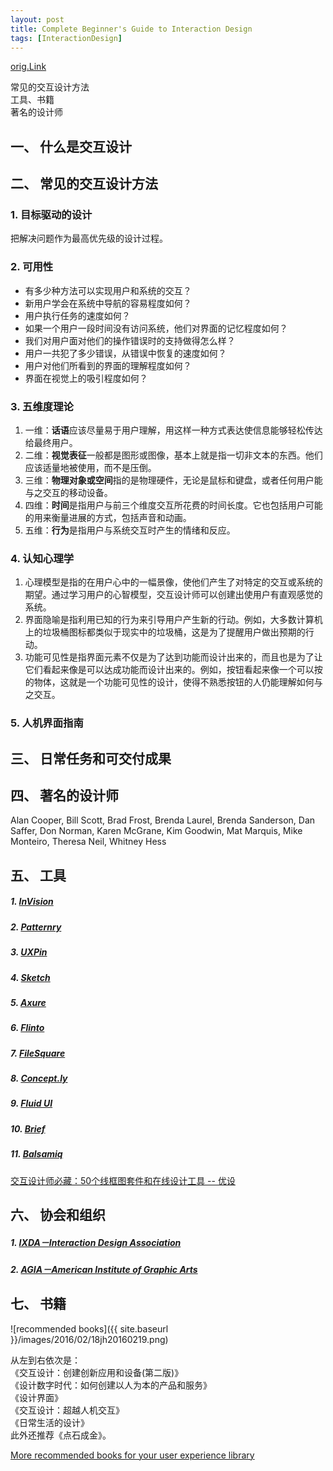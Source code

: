 ```yaml
---
layout: post
title: Complete Beginner's Guide to Interaction Design
tags: [InteractionDesign]
---
```


[orig.Link](http://www.uisdc.com/head-first-interaction-design)

<p class="excerpt">
常见的交互设计方法<br>
工具、书籍<br>
著名的设计师<br>
</p>

<!--more-->


一、 什么是交互设计
------



二、 常见的交互设计方法
------

### 1. 目标驱动的设计
把解决问题作为最高优先级的设计过程。


### 2. 可用性

* 有多少种方法可以实现用户和系统的交互？
* 新用户学会在系统中导航的容易程度如何？
* 用户执行任务的速度如何？
* 如果一个用户一段时间没有访问系统，他们对界面的记忆程度如何？
* 我们对用户面对他们的操作错误时的支持做得怎么样？
* 用户一共犯了多少错误，从错误中恢复的速度如何？
* 用户对他们所看到的界面的理解程度如何？
* 界面在视觉上的吸引程度如何？


### 3. 五维度理论
1. 一维：**话语**应该尽量易于用户理解，用这样一种方式表达使信息能够轻松传达给最终用户。
2. 二维：**视觉表征**一般都是图形或图像，基本上就是指一切非文本的东西。他们应该适量地被使用，而不是压倒。
3. 三维：**物理对象或空间**指的是物理硬件，无论是鼠标和键盘，或者任何用户能与之交互的移动设备。
4. 四维：**时间**是指用户与前三个维度交互所花费的时间长度。它也包括用户可能的用来衡量进展的方式，包括声音和动画。
5. 五维：**行为**是指用户与系统交互时产生的情绪和反应。


### 4. 认知心理学
1. 心理模型是指的在用户心中的一幅景像，使他们产生了对特定的交互或系统的期望。通过学习用户的心智模型，交互设计师可以创建出使用户有直观感觉的系统。
2. 界面隐喻是指利用已知的行为来引导用户产生新的行动。例如，大多数计算机上的垃圾桶图标都类似于现实中的垃圾桶，这是为了提醒用户做出预期的行动。
3. 功能可见性是指界面元素不仅是为了达到功能而设计出来的，而且也是为了让它们看起来像是可以达成功能而设计出来的。例如，按钮看起来像一个可以按的物体，这就是一个功能可见性的设计，使得不熟悉按钮的人仍能理解如何与之交互。


### 5. 人机界面指南



三、 日常任务和可交付成果
------



四、 著名的设计师
------

Alan Cooper, Bill Scott, Brad Frost, Brenda Laurel, Brenda Sanderson, Dan Saffer, Don Norman, Karen McGrane, Kim Goodwin, Mat Marquis, Mike Monteiro, Theresa Neil, Whitney Hess



五、 工具
------

##### 1. [InVision](https://projects.invisionapp.com/d/main#/projects)

##### 2. [Patternry](http://patternry.com/)

##### 3. [UXPin](https://uxpin.com/)

##### 4. [Sketch](https://www.sketchapp.com/)

##### 5. [Axure](http://www.axure.com/)

##### 6. [Flinto](https://www.flinto.com/)

##### 7. [FileSquare](http://filesq.com/)

##### 8. [Concept.ly](http://concept.ly/)

##### 9. [Fluid UI](https://www.fluidui.com/)

##### 10. [Brief](http://giveabrief.com/)

##### 11. [Balsamiq](http://balsamiq.com/)

[交互设计师必藏：50个线框图套件和在线设计工具 -- 优设](http://www.uisdc.com/interaction-kits)



六、 协会和组织
------

##### 1. [IXDA－Interaction Design Association](http://www.ixda.org/)

##### 2. [AGIA－American Institute of Graphic Arts](http://www.aiga.org/)



七、 书籍
------

![recommended books]({{ site.baseurl }}/images/2016/02/18jh20160219.png)

从左到右依次是： <br>
  《交互设计：创建创新应用和设备(第二版)》<br>
  《设计数字时代：如何创建以人为本的产品和服务》<br>
  《设计界面》<br>
  《交互设计：超越人机交互》<br>
  《日常生活的设计》<br>
此外还推荐《点石成金》。<br>


[More recommended books for your user experience library](http://hao.uisdc.com/book/)
